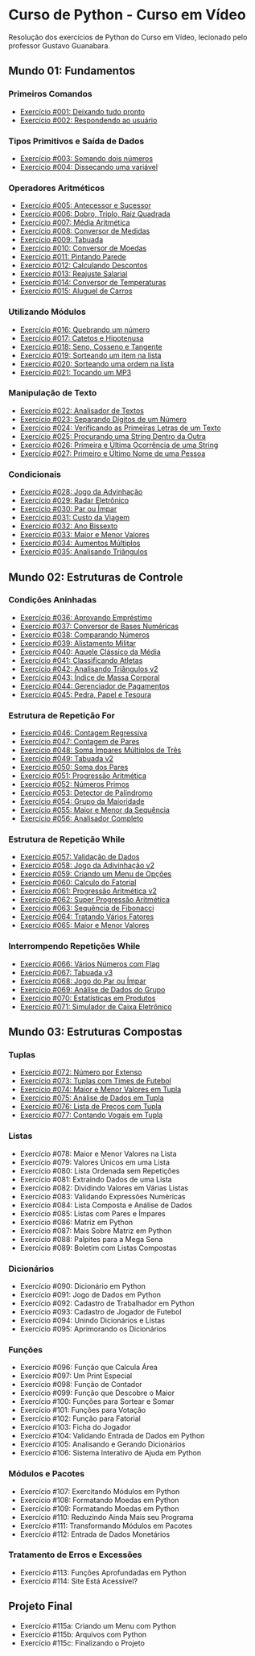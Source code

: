 # Curso de Python - Curso em Vídeo

Resolução dos exercícios de Python do Curso em Vídeo, lecionado pelo professor Gustavo Guanabara.

## Mundo 01: Fundamentos

### Primeiros Comandos

* [Exercício #001: Deixando tudo pronto](https://github.com/hyrtx/python-curso-em-video/blob/main/mundo_1/ex001.py)
* [Exercício #002: Respondendo ao usuário](https://github.com/hyrtx/python-curso-em-video/blob/main/mundo_1/ex002.py)

### Tipos Primitivos e Saída de Dados

* [Exercício #003: Somando dois números](https://github.com/hyrtx/python-curso-em-video/blob/main/mundo_1/ex003.py)
* [Exercício #004: Dissecando uma variável](https://github.com/hyrtx/python-curso-em-video/blob/main/mundo_1/ex004.py)

### Operadores Aritméticos

* [Exercício #005: Antecessor e Sucessor](https://github.com/hyrtx/python-curso-em-video/blob/main/mundo_1/ex005.py)
* [Exercício #006: Dobro, Triplo, Raiz Quadrada](https://github.com/hyrtx/python-curso-em-video/blob/main/mundo_1/ex006.py)
* [Exercício #007: Média Aritmética](https://github.com/hyrtx/python-curso-em-video/blob/main/mundo_1/ex007.py)
* [Exercício #008: Conversor de Medidas](https://github.com/hyrtx/python-curso-em-video/blob/main/mundo_1/ex008.py)
* [Exercício #009: Tabuada](https://github.com/hyrtx/python-curso-em-video/blob/main/mundo_1/ex009.py)
* [Exercício #010: Conversor de Moedas](https://github.com/hyrtx/python-curso-em-video/blob/main/mundo_1/ex010.py)
* [Exercício #011: Pintando Parede](https://github.com/hyrtx/python-curso-em-video/blob/main/mundo_1/ex011.py)
* [Exercício #012: Calculando Descontos](https://github.com/hyrtx/python-curso-em-video/blob/main/mundo_1/ex012.py)
* [Exercício #013: Reajuste Salarial](https://github.com/hyrtx/python-curso-em-video/blob/main/mundo_1/ex013.py)
* [Exercício #014: Conversor de Temperaturas](https://github.com/hyrtx/python-curso-em-video/blob/main/mundo_1/ex014.py)
* [Exercício #015: Aluguel de Carros](https://github.com/hyrtx/python-curso-em-video/blob/main/mundo_1/ex015.py)

### Utilizando Módulos

* [Exercício #016: Quebrando um número](https://github.com/hyrtx/python-curso-em-video/blob/main/mundo_1/ex016.py)
* [Exercício #017: Catetos e Hipotenusa](https://github.com/hyrtx/python-curso-em-video/blob/main/mundo_1/ex017.py)
* [Exercício #018: Seno, Cosseno e Tangente](https://github.com/hyrtx/python-curso-em-video/blob/main/mundo_1/ex018.py)
* [Exercício #019: Sorteando um item na lista](https://github.com/hyrtx/python-curso-em-video/blob/main/mundo_1/ex019.py)
* [Exercício #020: Sorteando uma ordem na lista](https://github.com/hyrtx/python-curso-em-video/blob/main/mundo_1/ex020.py)
* [Exercício #021: Tocando um MP3](https://github.com/hyrtx/python-curso-em-video/blob/main/mundo_1/ex021.py)

### Manipulação de Texto

* [Exercício #022: Analisador de Textos](https://github.com/hyrtx/python-curso-em-video/blob/main/mundo_1/ex022.py)
* [Exercício #023: Separando Dígitos de um Número](https://github.com/hyrtx/python-curso-em-video/blob/main/mundo_1/ex023.py)
* [Exercício #024: Verificando as Primeiras Letras de um Texto](https://github.com/hyrtx/python-curso-em-video/blob/main/mundo_1/ex024.py)
* [Exercício #025: Procurando uma String Dentro da Outra](https://github.com/hyrtx/python-curso-em-video/blob/main/mundo_1/ex025.py)
* [Exercício #026: Primeira e Última Ocorrência de uma String](https://github.com/hyrtx/python-curso-em-video/blob/main/mundo_1/ex026.py)
* [Exercício #027: Primeiro e Último Nome de uma Pessoa](https://github.com/hyrtx/python-curso-em-video/blob/main/mundo_1/ex027.py)

### Condicionais

* [Exercício #028: Jogo da Advinhação](https://github.com/hyrtx/python-curso-em-video/blob/main/mundo_1/ex028.py)
* [Exercício #029: Radar Eletrônico](https://github.com/hyrtx/python-curso-em-video/blob/main/mundo_1/ex029.py)
* [Exercício #030: Par ou Ímpar](https://github.com/hyrtx/python-curso-em-video/blob/main/mundo_1/ex030.py)
* [Exercício #031: Custo da Viagem](https://github.com/hyrtx/python-curso-em-video/blob/main/mundo_1/ex031.py)
* [Exercício #032: Ano Bissexto](https://github.com/hyrtx/python-curso-em-video/blob/main/mundo_1/ex032.py)
* [Exercício #033: Maior e Menor Valores](https://github.com/hyrtx/python-curso-em-video/blob/main/mundo_1/ex033.py)
* [Exercício #034: Aumentos Múltiplos](https://github.com/hyrtx/python-curso-em-video/blob/main/mundo_1/ex034.py)
* [Exercício #035: Analisando Triângulos](https://github.com/hyrtx/python-curso-em-video/blob/main/mundo_1/ex035.py)

## Mundo 02: Estruturas de Controle

### Condições Aninhadas

* [Exercício #036: Aprovando Empréstimo](https://github.com/hyrtx/python-curso-em-video/blob/main/mundo_2/ex036.py)
* [Exercício #037: Conversor de Bases Numéricas](https://github.com/hyrtx/python-curso-em-video/blob/main/mundo_2/ex037.py)
* [Exercício #038: Comparando Números](https://github.com/hyrtx/python-curso-em-video/blob/main/mundo_2/ex038.py)
* [Exercício #039: Alistamento Militar](https://github.com/hyrtx/python-curso-em-video/blob/main/mundo_2/ex039.py)
* [Exercício #040: Aquele Clássico da Média](https://github.com/hyrtx/python-curso-em-video/blob/main/mundo_2/ex040.py)
* [Exercício #041: Classificando Atletas](https://github.com/hyrtx/python-curso-em-video/blob/main/mundo_2/ex041.py)
* [Exercício #042: Analisando Triângulos v2](https://github.com/hyrtx/python-curso-em-video/blob/main/mundo_2/ex042.py)
* [Exercício #043: Índice de Massa Corporal](https://github.com/hyrtx/python-curso-em-video/blob/main/mundo_2/ex043.py)
* [Exercício #044: Gerenciador de Pagamentos](https://github.com/hyrtx/python-curso-em-video/blob/main/mundo_2/ex044.py)
* [Exercício #045: Pedra, Papel e Tesoura](https://github.com/hyrtx/python-curso-em-video/blob/main/mundo_2/ex045.py)

### Estrutura de Repetição For

* [Exercício #046: Contagem Regressiva](https://github.com/hyrtx/python-curso-em-video/blob/main/mundo_2/ex046.py)
* [Exercício #047: Contagem de Pares](https://github.com/hyrtx/python-curso-em-video/blob/main/mundo_2/ex047.py)
* [Exercício #048: Soma Ímpares Múltiplos de Três](https://github.com/hyrtx/python-curso-em-video/blob/main/mundo_2/ex048.py)
* [Exercício #049: Tabuada v2](https://github.com/hyrtx/python-curso-em-video/blob/main/mundo_2/ex049.py)
* [Exercício #050: Soma dos Pares](https://github.com/hyrtx/python-curso-em-video/blob/main/mundo_2/ex050.py)
* [Exercício #051: Progressão Aritmética](https://github.com/hyrtx/python-curso-em-video/blob/main/mundo_2/ex051.py)
* [Exercício #052: Números Primos](https://github.com/hyrtx/python-curso-em-video/blob/main/mundo_2/ex052.py)
* [Exercício #053: Detector de Palíndromo](https://github.com/hyrtx/python-curso-em-video/blob/main/mundo_2/ex053.py)
* [Exercício #054: Grupo da Maioridade](https://github.com/hyrtx/python-curso-em-video/blob/main/mundo_2/ex054.py)
* [Exercício #055: Maior e Menor da Sequência](https://github.com/hyrtx/python-curso-em-video/blob/main/mundo_2/ex055.py)
* [Exercício #056: Analisador Completo](https://github.com/hyrtx/python-curso-em-video/blob/main/mundo_2/ex056.py)

### Estrutura de Repetição While

* [Exercício #057: Validação de Dados](https://github.com/hyrtx/python-curso-em-video/blob/main/mundo_2/ex057.py)
* [Exercício #058: Jogo da Adivinhação v2](https://github.com/hyrtx/python-curso-em-video/blob/main/mundo_2/ex058.py)
* [Exercício #059: Criando um Menu de Opções](https://github.com/hyrtx/python-curso-em-video/blob/main/mundo_2/ex059.py)
* [Exercício #060: Calculo do Fatorial](https://github.com/hyrtx/python-curso-em-video/blob/main/mundo_2/ex060.py)
* [Exercício #061: Progressão Aritmética v2](https://github.com/hyrtx/python-curso-em-video/blob/main/mundo_2/ex061.py)
* [Exercício #062: Super Progressão Aritmética](https://github.com/hyrtx/python-curso-em-video/blob/main/mundo_2/ex062.py)
* [Exercício #063: Sequência de Fibonacci](https://github.com/hyrtx/python-curso-em-video/blob/main/mundo_2/ex063.py)
* [Exercício #064: Tratando Vários Fatores](https://github.com/hyrtx/python-curso-em-video/blob/main/mundo_2/ex064.py)
* [Exercício #065: Maior e Menor Valores](https://github.com/hyrtx/python-curso-em-video/blob/main/mundo_2/ex065.py)

### Interrompendo Repetições While

* [Exercício #066: Vários Números com Flag](https://github.com/hyrtx/python-curso-em-video/blob/main/mundo_2/ex066.py)
* [Exercício #067: Tabuada v3](https://github.com/hyrtx/python-curso-em-video/blob/main/mundo_2/ex067.py)
* [Exercício #068: Jogo do Par ou Ímpar](https://github.com/hyrtx/python-curso-em-video/blob/main/mundo_2/ex068.py)
* [Exercício #069: Análise de Dados do Grupo](https://github.com/hyrtx/python-curso-em-video/blob/main/mundo_2/ex069.py)
* [Exercício #070: Estatísticas em Produtos](https://github.com/hyrtx/python-curso-em-video/blob/main/mundo_2/ex070.py)
* [Exercício #071: Simulador de Caixa Eletrônico](https://github.com/hyrtx/python-curso-em-video/blob/main/mundo_2/ex071.py)

## Mundo 03: Estruturas Compostas

### Tuplas

* [Exercício #072: Número por Extenso](https://github.com/hyrtx/python-curso-em-video/blob/main/mundo_3/ex072.py)
* [Exercício #073: Tuplas com Times de Futebol](https://github.com/hyrtx/python-curso-em-video/blob/main/mundo_3/ex073.py)
* [Exercício #074: Maior e Menor Valores em Tupla](https://github.com/hyrtx/python-curso-em-video/blob/main/mundo_3/ex074.py)
* [Exercício #075: Análise de Dados em Tupla](https://github.com/hyrtx/python-curso-em-video/blob/main/mundo_3/ex075.py)
* [Exercício #076: Lista de Preços com Tupla](https://github.com/hyrtx/python-curso-em-video/blob/main/mundo_3/ex076.py)
* [Exercício #077: Contando Vogais em Tupla](https://github.com/hyrtx/python-curso-em-video/blob/main/mundo_3/ex077.py)

### Listas

* Exercício #078: Maior e Menor Valores na Lista
* Exercício #079: Valores Únicos em uma Lista
* Exercício #080: Lista Ordenada sem Repetições
* Exercício #081: Extraindo Dados de uma Lista
* Exercício #082: Dividindo Valores em Várias Listas
* Exercício #083: Validando Expressões Numéricas
* Exercício #084: Lista Composta e Análise de Dados
* Exercício #085: Listas com Pares e Ímpares
* Exercício #086: Matriz em Python
* Exercício #087: Mais Sobre Matriz em Python
* Exercício #088: Palpites para a Mega Sena
* Exercício #089: Boletim com Listas Compostas

### Dicionários

* Exercício #090: Dicionário em Python
* Exercício #091: Jogo de Dados em Python
* Exercício #092: Cadastro de Trabalhador em Python
* Exercício #093: Cadastro de Jogador de Futebol
* Exercício #094: Unindo Dicionários e Listas
* Exercício #095: Aprimorando os Dicionários

### Funções

* Exercício #096: Função que Calcula Área
* Exercício #097: Um Print Especial
* Exercício #098: Função de Contador
* Exercício #099: Função que Descobre o Maior
* Exercício #100: Funções para Sortear e Somar
* Exercício #101: Funções para Votação
* Exercício #102: Função para Fatorial
* Exercício #103: Ficha do Jogador
* Exercício #104: Validando Entrada de Dados em Python
* Exercício #105: Analisando e Gerando Dicionários
* Exercício #106: Sistema Interativo de Ajuda em Python

### Módulos e Pacotes

* Exercício #107: Exercitando Módulos em Python
* Exercício #108: Formatando Moedas em Python
* Exercício #109: Formatando Moedas em Python
* Exercício #110: Reduzindo Ainda Mais seu Programa
* Exercício #111: Transformando Módulos em Pacotes
* Exercício #112: Entrada de Dados Monetários

### Tratamento de Erros e Excessões

* Exercício #113: Funções Aprofundadas em Python
* Exercício #114: Site Está Acessível?

## Projeto Final

* Exercício #115a: Criando um Menu com Python
* Exercício #115b: Arquivos com Python
* Exercício #115c: Finalizando o Projeto